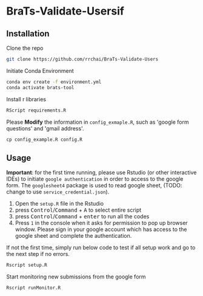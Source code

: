 # BraTs-Validate-Usersif

## Installation

Clone the repo

```Bash
git clone https://github.com/rrchai/BraTs-Validate-Users
```

Initiate Conda Environment

```Bash
conda env create -f environment.yml
conda activate brats-tool
```

Install r libraries

```Bash
RScript requirements.R
```

Please **Modify** the information in `config_exmaple.R`, such as 'google form questions' and 'gmail address'.

```
cp config_example.R config.R
```

## Usage

**Important**: for the first time running, please use Rstudio (or other interactive IDEs) to initiate `google authentication` in order to access to the google form. The `googlesheet4` package is used to read google sheet, (TODO: change to use `service_credential.json`).

1. Open the `setup.R` file in the Rstudio
2. press <kbd>Control</kbd>/<kbd>Command</kbd> + <kbd>A</kbd> to select entire script
3. press <kbd>Control</kbd>/<kbd>Command</kbd> + <kbd>enter</kbd> to run all the codes
4. Press `1` in the console when it asks for permission to pop up browser window. Please sign in your google account which has access to the google sheet and complete the authentication.

If not the first time, simply run below code to test if all setup work and go to the next step if no errors.

```Bash
Rscript setup.R
```

Start monitoring new submissions from the google form

```Bash
Rscript runMonitor.R
```
